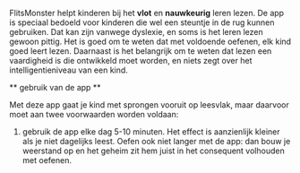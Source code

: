 

FlitsMonster helpt kinderen bij het **vlot** en **nauwkeurig** leren lezen. De app is speciaal bedoeld voor kinderen die wel een steuntje in de rug kunnen gebruiken. Dat kan zijn vanwege dyslexie, en soms is het leren lezen gewoon pittig. Het is goed om te weten dat met voldoende oefenen, elk kind goed leert lezen. Daarnaast is het belangrijk om te weten dat lezen een vaardigheid is die ontwikkeld moet worden, en niets zegt over het intelligentieniveau van een kind. 

** gebruik van de app **

Met deze app gaat je kind met sprongen vooruit op leesvlak, maar daarvoor moet aan twee voorwaarden worden voldaan:
1. gebruik de app elke dag 5-10 minuten. Het effect is aanzienlijk kleiner als je niet dagelijks leest. Oefen ook niet langer met de app: dan bouw je weerstand op en het geheim zit hem juist in het consequent volhouden met oefenen.
 
